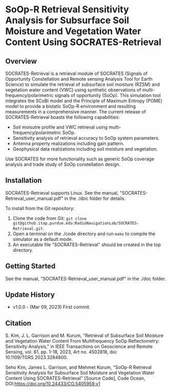 # SoOp-R Retrieval Sensitivity Analysis for Subsurface Soil Moisture and Vegetation Water Content Using SOCRATES-Retrieval

## Overview
SOCRATES-Retrieval is a retrieval module of SOCRATES (Signals of Opportunity Constellation and Remote sensing Analysis Tool for Earth Science) to simulate the retrieval of subsurface soil moisture (RZSM) and vegetation water content (VWC) using synthetic observations of multi-frequency/polarimetric signals of opportunity (SoOp). This simulation tool integrates the SCoBi model and the Principle of Maximum Entropy (POME) model to provide a bistatic SoOp-R environment and resulting measurements in a comprehensive manner. The current release of SOCRATES-Retrieval boasts the following capabilities:

  - Soil moisutre profile and VWC retrieval using multi-frequency/polarimetric SoOp.
  - Sensitivity analysis of retrieval accuracy to SoOp system parameters.
  - Antenna property realizations including gain pattern.
  - Geophysical data realizations including soil moisture and vegetation.

Use SOCRATES for more functionality such as generic SoOp coverage analysis and trade study of SoOp constellation design.

## Installation

SOCRATES-Retrieval supports Linux. See the manual, "SOCRATES-Retrieval\_user\_manual.pdf" in the ./doc folder for details.

To install from the Git repository:

  1. Clone the code from Git: `git clone git@github.itap.purdue.edu:RadioNavigationLab/SOCRATES-Retrieval.git`.
  2. Open a terminal on the ./code directory and run `make` to compile the simulator as a default mode.
  3. An executable file "SOCRATES-Retrieval" should be created in the top directory.

## Getting Started
See the manual, "SOCRATES-Retrieval\_user\_manual.pdf" in the ./doc folder.

## Update History

  - v1.0.0 - (Mar 09, 2023) First commit.

## Citation
S. Kim, J. L. Garrison and M. Kurum, "Retrieval of Subsurface Soil Moisture and Vegetation Water Content From Multifrequency SoOp Reflectometry: Sensitivity Analysis," in IEEE Transactions on Geoscience and Remote Sensing, vol. 61, pp. 1-18, 2023, Art no. 4502818, doi: 10.1109/TGRS.2023.3284800.

Seho Kim, James L. Garrison, and Mehmet Kurum, "SoOp-R Retrieval Sensitivity Analysis for Subsurface Soil Moisture and Vegetation Water Content Using SOCRATES-Retrieval" [Source Code], Code Ocean, DOI:https://doi.org/10.24433/CO.5405959.v1
